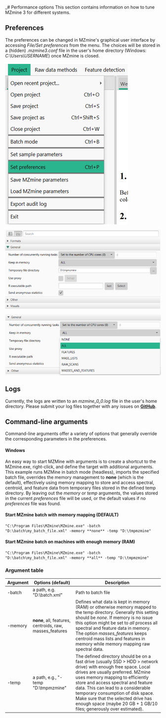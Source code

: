 _# Performance options
This section contains information on how to tune MZmine 3 for different systems.

## Preferences
The preferences can be changed in MZmine's graphical user interface by accessing _File/Set preferences_ from the menu. The choices will be stored in a (hidden) _.mzmine3.conf_ file in the user's home directory (Windows: _C:\Users\USERNAME_) once MZmine is closed.


![Preferences](img/menu_pref.png)

![Preferences](img/performance_param.png)

![Preferences](img/performance_memory.png)


## Logs
Currently, the logs are written to an _mzmine_0_0.log_ file in the user's home directory. Please submit your log files together with any issues on **[GitHub](https://github.com/mzmine/mzmine3/issues)**.


## Command-line arguments
Command-line arguments offer a variety of options that generally override the corresponding parameters in the preferences.


#### Windows
An easy way to start MZMine with arguments is to create a shortcut to the MZmine.exe, right-click, and define the target with additional arguments. This example runs MZMine in batch mode (headless), imports the specified batch file, overrides the memory management to **none** (which is the default), effectively using memory mapping to store and access spectral, centroid, and feature data from temporary files stored in the defined temp directory. By leaving out the _memory_ or _temp_ arguments, the values stored in the current _preferences_ file will be used, or the default values if no _preferences_ file was found.  

#### Start MZmine batch with memory mapping (**DEFAULT**)
```
"C:\Program Files\MZmine\MZmine.exe" -batch "D:\batch\my_batch_file.xml" -memory **none** -temp "D:\tmpmzmine"
```


#### Start MZmine batch on machines with enough memory (RAM)
```
"C:\Program Files\MZmine\MZmine.exe" -batch "D:\batch\my_batch_file.xml" -memory **all** -temp "D:\tmpmzmine"
```

### Argument table

| Argument | Options (**default**) | Description |
| --- | --- | --- |
| -batch | a path, e.g. "D:\batch.xml" | Path to batch file |
| -memory | **none**, all, features, centroids, raw, masses_features | Defines what data is kept in memory (RAM) or otherwise memory mapped to the temp directory. Generally this setting should be _none_. If memory is no issue this option might be set to _all_ process all spectral and feature data in memory. The option _masses_features_ keeps centroid mass lists and features in memory while memory mapping raw spectral data. |
| -temp | a path, e.g., "-temp "D:\tmpmzmine\" | The defined directory should be on a fast drive (usually SSD > HDD > network drive) with enough free space. Local drives are usually preferred. MZmine uses memory mapping to efficiently store and access spectral and feature data. This can lead to a considerable temporary consumption of disk space. Make sure that the selected drive has enough space (maybe 20 GB + 1 GB/10 files; generously over estimated). |

